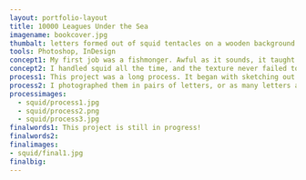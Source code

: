 ```yaml
---
layout: portfolio-layout
title: 10000 Leagues Under the Sea
imagename: bookcover.jpg
thumbalt: letters formed out of squid tentacles on a wooden background.
tools: Photoshop, InDesign
concept1: My first job was a fishmonger. Awful as it sounds, it taught me how to find just about anything beautiful. My best party so far trick is filleting a fish. This job was the reason this project was so easy to do.
concept2: I handled squid all the time, and the texture never failed to amaze me. I had to redesign the cover for 20, 000 Leagues under the Sea, so what better use for squid tentacles then to make a book cover?
process1: This project was a long process. It began with sketching out my ideas, and a vector rendition. This wasn’t true to originally what I wanted, and I felt like it was honestly a bit of a failure. Later on, I decided to go with my original idea, which was to get actual squid tentacles and create the letters.
process2: I photographed them in pairs of letters, or as many letters as I could. Then I had to combine all the photos into a single image, and I’m still working on the final type.
processimages:
  - squid/process1.jpg
  - squid/process2.png
  - squid/process3.jpg
finalwords1: This project is still in progress!
finalwords2:
finalimages:
- squid/final1.jpg
finalbig:
---
```

